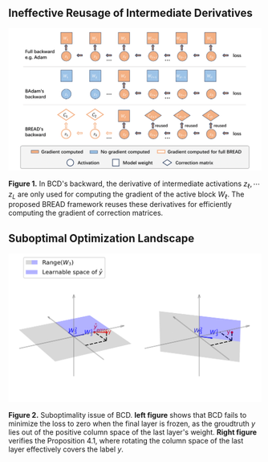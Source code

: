 ## Ineffective Reusage of Intermediate Derivatives

![derivative_reusage](derivative_reusage.png)

**Figure 1.** In BCD's backward, the derivative of intermediate activations $z_\ell, \cdots z_L$ are only used for computing the gradient of the active block $W_{\ell}$. The proposed BREAD framework reuses these derivatives for efficiently computing the gradient of correction matrices.

## Suboptimal Optimization Landscape

![bcd limitation](suboptimality.png)

**Figure 2.** Suboptimality issue of BCD. **left figure** shows that BCD fails to minimize the loss to zero when the final layer is frozen, as the groudtruth $y$ lies out of the positive column space of the last layer's weight. **Right figure** verifies the Proposition 4.1, where rotating the column space of the last layer effectively covers the label $y$.